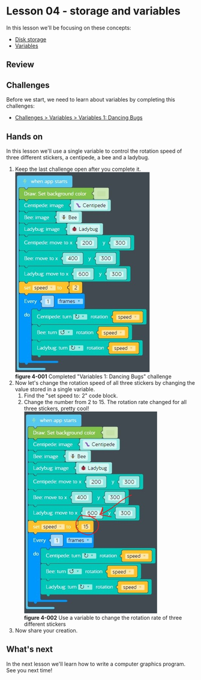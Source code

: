 # Lesson 04 - storage and variables

In this lesson we'll be focusing on these concepts:

* [Disk storage](https://en.wikipedia.org/wiki/Disk_storage)
* [Variables](https://en.wikipedia.org/wiki/Variable_(computer_science))

## Review

## Challenges

Before we start, we need to learn about variables by completing this challenges:

* [Challenges > Variables > Variables 1: Dancing Bugs](https://code.kano.me/challenge/loops/FN004_variables_1)

## Hands on

In this lesson we'll use a single variable to control the rotation speed of three different stickers, a centipede, a bee and a ladybug.

1. Keep the last challenge open after you complete it.  
    ![4-001](./images/4-001.jpg)  
    **figure 4-001** Completed "Variables 1: Dancing Bugs" challenge
1. Now let's change the rotation speed of all three stickers by changing the value stored in a single variable.
    1. Find the "set speed to: 2" code block.
    1. Change the number from 2 to 15. The rotation rate changed for all three stickers, pretty cool!  
        ![4-002](./images/4-002.jpg)  
        **figure 4-002** Use a variable to change the rotation rate of three different stickers
1. Now share your creation.

## What's next

In the next lesson we'll learn how to write a computer graphics program. See you next time!
